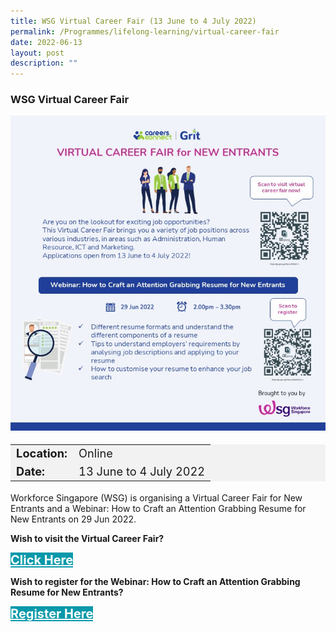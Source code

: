 ```yaml
---
title: WSG Virtual Career Fair (13 June to 4 July 2022)
permalink: /Programmes/lifelong-learning/virtual-career-fair
date: 2022-06-13
layout: post
description: ""
---
```

### WSG Virtual Career Fair ###

<img style="width:600px; height:auto" src="/images/Programmes%20(June%202022)/edm-virtual-career-fair.jpg">

<table  style="font-size:130%; background-color:#f2f2f2">
	<tbody>
		<tr>
			 <td><b>Location:</b></td><td>Online</td>
		</tr>
		<tr>
		 <td><b>Date:</b> </td><td>13 June to 4 July 2022</td>
		</tr>
	</tbody>
</table>

Workforce Singapore (WSG) is organising a Virtual Career Fair for New Entrants and a Webinar: How to Craft an Attention Grabbing Resume for New Entrants on 29 Jun 2022.

<b>Wish to visit the Virtual Career Fair?</b>
<div>
	<a href="https://go.gov.sg/ihltp-vcf0622-1" style="font-size:20px; width:35%; height:60px; background-color:#0899AA; color:white" class="bp-button"><b>Click Here</b></a>
</div>

<b>Wish to register for the Webinar: How to Craft an Attention Grabbing Resume for New Entrants?</b>
<div>
	<a href="https://go.gov.sg/ihltp-vcfweb0622-1" style="font-size:20px; width:35%; height:60px; background-color:#0899AA; color:white" class="bp-button"><b>Register Here</b></a>
</div>